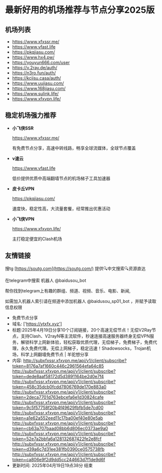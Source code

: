 # 最新好用的机场推荐与节点分享2025版

## 机场列表
* https://www.xfxssr.me/
* https://www.vfast.life
* https://pkqjiasu.com/
* https://www.hx4.pw/ 
* https://youyun666.com/user
* https://v.2ray.de/auth/
* https://n3ro.fun/auth/
* https://kcjisu.casa/auth/
* https://www.uujiasu.com/
* https://www.168jiasu.com/
* https://www.sulink.life/
* https://www.xfxvpn.life/

## 稳定机场强力推荐

+ **小飞侠SSR**
  
   https://www.xfxssr.me/
   
   有免费节点分享，高速中转线路，畅享全球流媒体，全球节点覆盖
   
+ **v速云**
  
   https://www.vfast.life
   
   低价提供优质中高端翻墙节点的机场梯子工具加速器
   
+ **皮卡丘VPN**
  
   https://pkqjiasu.com/
   
   速度快，稳定性高，大流量套餐，经常推出优惠活动
   
+ **小飞侠VPN**
  
   https://www.xfxvpn.life/
   
   主打稳定便宜的Clash机场

## 友情链接

搜tg [https://soutg.com](https://soutg.com/) 提供🔍中文搜索🔍资源直达

在telegram中搜索 机器人 @baidusou_bot

帮你找到telegram上有趣的群组、频道、视频、音乐、电影、新闻,

如需加入机器人索引请在频道中添加机器人 @baidusou_sp01_bot ，并赋予读取信息权限

- 免费节点分享 
- 域名: ['https://ytxfx.xyz'] 
- 标题:2025年4月19日分享10个订阅链接，20个高速无偿节点！无偿V2Ray节点，支持Clash、V2rayN等主流软件，秒速连接高速服务器终身无偿VPN服务，解锁科学上网新体验，轻松获取优质代理，无偿梯子，免费梯子，免费代理，永久免费代理。无偿上网梯子，稳定迅速！Shadowsocks，Trojan机场，科学上网翻墙免费节点  |  羊驼想分享 
- 内容: 
http://subxfxssr.xfxvpn.me/api/v1/client/subscribe?token=8176a7af1660c446c2961564efa64c85
http://subxfxssr.xfxvpn.me/api/v1/client/subscribe?token=dede8aaf58172d5d3891164be2d0e7f4
http://subxfxssr.xfxvpn.me/api/v1/client/subscribe?token=458c35dcb0fcdd7806769de170e883a0
http://subxfxssr.xfxvpn.me/api/v1/client/subscribe?token=2deca7701d763ebcefa6e1d30824cafe
http://subxfxssr.xfxvpn.me/api/v1/client/subscribe?token=9c5f57758f20b4f49629fbfb5de7cd00
http://subxfxssr.xfxvpn.me/api/v1/client/subscribe?token=a1e62a552eed11c17ba00ef40e80e5ab
http://subxfxssr.xfxvpn.me/api/v1/client/subscribe?token=cb63a707baad08bb6d806ec0373ae9a0
http://subxfxssr.xfxvpn.me/api/v1/client/subscribe?token=52e7a2bbfa6a128132687422fe2e8fcf
http://subxfxssr.xfxvpn.me/api/v1/client/subscribe?token=d39a6c7d31ee381fb0390ce0575738fb
http://subxfxssr.xfxvpn.me/api/v1/client/subscribe?token=ca806e9f2d9dd5cc244663d7f1de9d6f 
- 更新时间: 2025年04月19日19点38分 
结束
